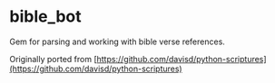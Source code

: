 # bible_bot

Gem for parsing and working with bible verse references.


Originally ported from [https://github.com/davisd/python-scriptures](https://github.com/davisd/python-scriptures)